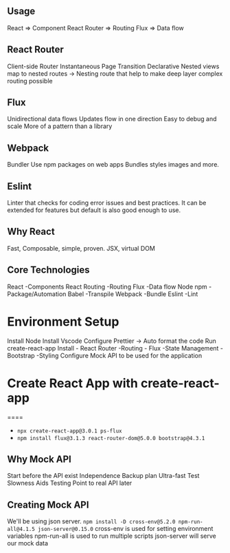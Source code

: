## Usage

React => Component
React Router => Routing
Flux => Data flow

## React Router

Client-side Router
Instantaneous Page Transition
Declarative
Nested views map to nested routes -> Nesting route that help to make deep layer complex routing possible

## Flux

Unidirectional data flows
Updates flow in one direction
Easy to debug and scale
More of a pattern than a library

## Webpack

Bundler
Use npm packages on web apps
Bundles styles images and more.

## Eslint

Linter that checks for coding error issues and best practices.
It can be extended for features but default is also good enough to use.

## Why React

Fast, Composable, simple, proven.
JSX, virtual DOM

## Core Technologies

React -Components
React Routing -Routing
Flux -Data flow
Node npm -Package/Automation
Babel -Transpile
Webpack -Bundle
Eslint -Lint

# Environment Setup

Install Node
Install Vscode
Configure Prettier -> Auto format the code
Run create-react-app
Install - React Router -Routing - Flux -State Management - Bootstrap -Styling
Configure Mock API to be used for the application

# Create React App with create-react-app

====

- `npx create-react-app@3.0.1 ps-flux`
- `npm install flux@3.1.3 react-router-dom@5.0.0 bootstrap@4.3.1`

## Why Mock API

Start before the API exist
Independence
Backup plan
Ultra-fast
Test Slowness
Aids Testing
Point to real API later

## Creating Mock API

We'll be using json server.
`npm install -D cross-env@5.2.0 npm-run-all@4.1.5 json-server@0.15.0`
cross-env is used for setting environment variables
npm-run-all is used to run multiple scripts
json-server will serve our mock data
